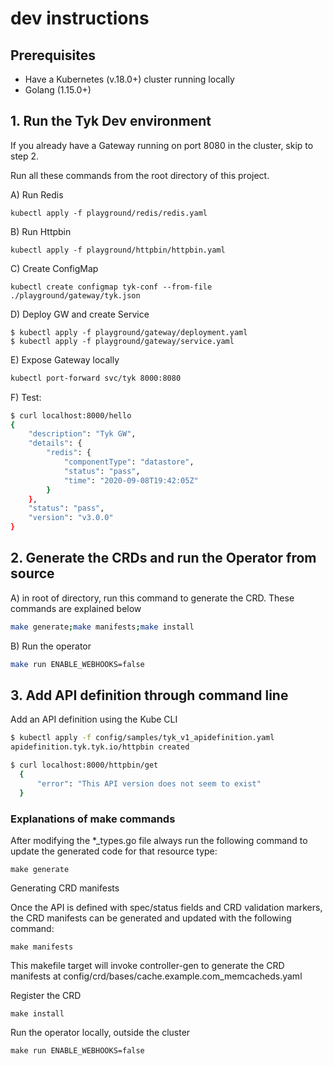 # dev instructions

## Prerequisites

- Have a Kubernetes (v.18.0+) cluster running locally
- Golang (1.15.0+)

## 1. Run the Tyk Dev environment

If you already have a Gateway running on port 8080 in the cluster, skip to step 2.

Run all these commands from the root directory of this project.

A) Run Redis
```kubernetes
kubectl apply -f playground/redis/redis.yaml
```

B) Run Httpbin
```kubernetes
kubectl apply -f playground/httpbin/httpbin.yaml
```

C) Create ConfigMap
```kubernetes
kubectl create configmap tyk-conf --from-file ./playground/gateway/tyk.json
```

D) Deploy GW and create Service

```kubernetes
$ kubectl apply -f playground/gateway/deployment.yaml
$ kubectl apply -f playground/gateway/service.yaml
```

E) Expose Gateway locally
```bash
kubectl port-forward svc/tyk 8000:8080
```

F) Test:
```bash
$ curl localhost:8000/hello
{
    "description": "Tyk GW",
    "details": {
        "redis": {
            "componentType": "datastore",
            "status": "pass",
            "time": "2020-09-08T19:42:05Z"
        }
    },
    "status": "pass",
    "version": "v3.0.0"
}
```

## 2. Generate the CRDs and run the Operator from source

A) in root of directory, run this command to generate the CRD.
These commands are explained below
```bash
make generate;make manifests;make install
```

B) Run the operator
```bash
make run ENABLE_WEBHOOKS=false
```

## 3. Add API definition through command line

Add an API definition using the Kube CLI
```bash
$ kubectl apply -f config/samples/tyk_v1_apidefinition.yaml
apidefinition.tyk.tyk.io/httpbin created

$ curl localhost:8000/httpbin/get
  {
      "error": "This API version does not seem to exist"
  }
```

### Explanations of make commands
After modifying the *_types.go file always run the following command to update the generated code for that resource type:
```
make generate
```


Generating CRD manifests

Once the API is defined with spec/status fields and CRD validation markers, the CRD manifests can be generated and updated with the following command:

```
make manifests
```

This makefile target will invoke controller-gen to generate the CRD manifests at config/crd/bases/cache.example.com_memcacheds.yaml


Register the CRD

```
make install
```

Run the operator locally, outside the cluster

```
make run ENABLE_WEBHOOKS=false
```